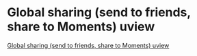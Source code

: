 # Global sharing (send to friends, share to Moments) uview
[Global sharing (send to friends, share to Moments) uview](https://aiwithcloud.com/2022/09/15/global_sharing_send_to_friends_share_to_moments_uview/)